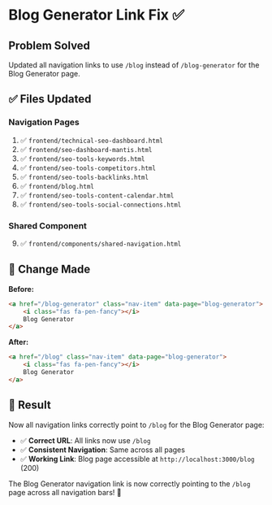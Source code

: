 # Blog Generator Link Fix ✅

## Problem Solved
Updated all navigation links to use `/blog` instead of `/blog-generator` for the Blog Generator page.

## ✅ **Files Updated**

### **Navigation Pages**
1. ✅ `frontend/technical-seo-dashboard.html`
2. ✅ `frontend/seo-dashboard-mantis.html`
3. ✅ `frontend/seo-tools-keywords.html`
4. ✅ `frontend/seo-tools-competitors.html`
5. ✅ `frontend/seo-tools-backlinks.html`
6. ✅ `frontend/blog.html`
7. ✅ `frontend/seo-tools-content-calendar.html`
8. ✅ `frontend/seo-tools-social-connections.html`

### **Shared Component**
9. ✅ `frontend/components/shared-navigation.html`

## 🔧 **Change Made**

**Before:**
```html
<a href="/blog-generator" class="nav-item" data-page="blog-generator">
    <i class="fas fa-pen-fancy"></i>
    Blog Generator
</a>
```

**After:**
```html
<a href="/blog" class="nav-item" data-page="blog-generator">
    <i class="fas fa-pen-fancy"></i>
    Blog Generator
</a>
```

## 🎯 **Result**

Now all navigation links correctly point to `/blog` for the Blog Generator page:

- ✅ **Correct URL**: All links now use `/blog`
- ✅ **Consistent Navigation**: Same across all pages
- ✅ **Working Link**: Blog page accessible at `http://localhost:3000/blog` (200)

The Blog Generator navigation link is now correctly pointing to the `/blog` page across all navigation bars! 🚀




